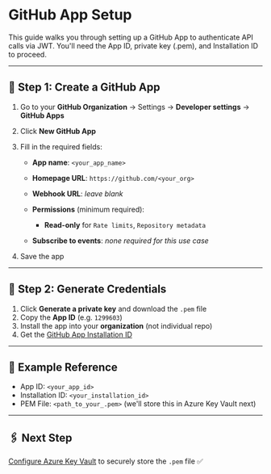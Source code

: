 # GitHub App Setup

This guide walks you through setting up a GitHub App to authenticate API calls via JWT. You'll need the App ID, private key (.pem), and Installation ID to proceed.

---

## 🔧 Step 1: Create a GitHub App

1. Go to your **GitHub Organization** → Settings → **Developer settings** → **GitHub Apps**
2. Click **New GitHub App**
3. Fill in the required fields:

   * **App name**: `<your_app_name>`
   * **Homepage URL**: `https://github.com/<your_org>`
   * **Webhook URL**: *leave blank*
   * **Permissions** (minimum required):

     * **Read-only** for `Rate limits`, `Repository metadata`
   * **Subscribe to events**: *none required for this use case*
4. Save the app

---

## 🔐 Step 2: Generate Credentials

1. Click **Generate a private key** and download the `.pem` file
2. Copy the **App ID** (e.g. `1299603`)
3. Install the app into your **organization** (not individual repo)
4. Get the [GitHub App Installation ID](https://stackoverflow.com/questions/74462420/where-can-we-find-github-apps-installation-id
)
---

## 🔎 Example Reference

* App ID: `<your_app_id>`
* Installation ID: `<your_installation_id>`
* PEM File: `<path_to_your_.pem>` (we'll store this in Azure Key Vault next)

---

## 🖇️ Next Step

[Configure Azure Key Vault](./Key-vault-setup.md) to securely store the `.pem` file ✅
